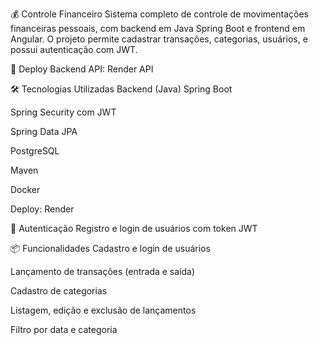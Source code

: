 💰 Controle Financeiro
Sistema completo de controle de movimentações financeiras pessoais, com backend em Java Spring Boot e frontend em Angular. O projeto permite cadastrar transações, categorias, usuários, e possui autenticação com JWT.

🔗 Deploy
Backend API: Render API 

🛠️ Tecnologias Utilizadas
Backend (Java)
Spring Boot

Spring Security com JWT

Spring Data JPA

PostgreSQL

Maven

Docker 

Deploy: Render

🔐 Autenticação
Registro e login de usuários com token JWT

📦 Funcionalidades
Cadastro e login de usuários

Lançamento de transações (entrada e saída)

Cadastro de categorias

Listagem, edição e exclusão de lançamentos

Filtro por data e categoria


